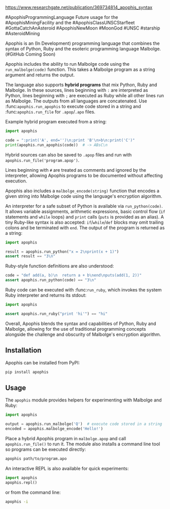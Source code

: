 https://www.researchgate.net/publication/369734814_apophis_syntax

#ApophisProgrammingLanguage 
Future usage for the #ApophisMiningFacility and the #ApophisClassUNSCStarfleet #GottaCatchAnAsteroid #ApophisNewMoon #MoonGod #UNSC #starship #AsteroidMining 

Apophis is an (In Development) programming language that combines the syntax of Python, Ruby and the esoteric programming language Malbolge. (#GitHub Coming Soon)

Apophis includes the ability to run Malbolge code using the `run_malbolge(code)`
function. This takes a Malbolge program as a string argument and returns the
output.

The language also supports **hybrid programs** that mix Python, Ruby and Malbolge.  In
these sources, lines beginning with ``:`` are interpreted as Python, lines beginning with ``;``
are executed as Ruby while all other lines run as Malbolge.  The outputs from all languages are
concatenated.  Use :func:`apophis.run_apophis` to execute code stored in a
string and :func:`apophis.run_file` for ``.apop``/``.apo`` files.

Example hybrid program executed from a string:

```python
import apophis

code = ":print('A', end='')\n;print 'B'\n>b\n:print('C')"
print(apophis.run_apophis(code))  # -> ABsC\n
```

Hybrid sources can also be saved to ``.apop`` files and run with
``apophis.run_file('program.apop')``.

Lines beginning with ``#`` are treated as comments and ignored by the
interpreter, allowing Apophis programs to be documented without affecting
execution.

Apophis also includes a `malbolge_encode(string)` function that encodes a given
string into Malbolge code using the language's encryption algorithm.

An interpreter for a safe subset of Python is available via
`run_python(code)`.  It allows variable assignments, arithmetic expressions,
basic control flow (``if`` statements and ``while`` loops) and ``print`` calls
(``puts`` is provided as an alias).  A tiny Ruby-like syntax is also accepted:
``if``/``while``/``def`` blocks may omit trailing colons and be terminated
with ``end``.  The output of the program is returned as a string:

```python
import apophis

result = apophis.run_python("x = 2\nprint(x + 1)")
assert result == "3\n"
```

Ruby-style function definitions are also understood:

```python
code = "def add(a, b)\n  return a + b\nend\nputs(add(1, 2))"
assert apophis.run_python(code) == "3\n"
```

Ruby code can be executed with :func:`run_ruby`, which invokes the system Ruby
interpreter and returns its stdout:

```python
import apophis

assert apophis.run_ruby("print 'hi'") == "hi"
```

Overall, Apophis blends the syntax and capabilities of Python, Ruby and
Malbolge, allowing for the use of traditional programming concepts alongside
the challenge and obscurity of Malbolge's encryption algorithm.

## Installation

Apophis can be installed from PyPI:

```bash
pip install apophis
```

## Usage

The `apophis` module provides helpers for experimenting with Malbolge and Ruby:

```python
import apophis

output = apophis.run_malbolge('Q')  # execute code stored in a string
encoded = apophis.malbolge_encode('Hello!')
```

Place a hybrid Apophis program in `malbolge.apop` and call
`apophis.run_file()` to run it.  The module also installs a command line tool
so programs can be executed directly:

```bash
apophis path/to/program.apo
```

An interactive REPL is also available for quick experiments:

```python
import apophis
apophis.repl()
```

or from the command line:

```bash
apophis -i
```
